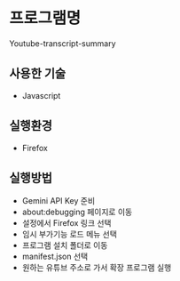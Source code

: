# 프로그램명
Youtube-transcript-summary

## 사용한 기술
- Javascript

## 실행환경
- Firefox

## 실행방법
- Gemini API Key 준비
- about:debugging 페이지로 이동
- 설정에서 Firefox 링크 선택
- 임시 부가기능 로드 메뉴 선택
- 프로그램 설치 폴더로 이동
- manifest.json 선택
- 원하는 유튜브 주소로 가서 확장 프로그램 실행
